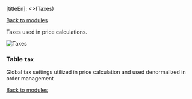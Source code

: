 [titleEn]: <>(Taxes)

[Back to modules](./../10-modules.md)

Taxes used in price calculations.

![Taxes](./dist/erm-shopware-core-system-tax.svg)


### Table `tax`

Global tax settings utilized in price calculation and used denormalized in order management


[Back to modules](./../10-modules.md)
